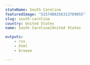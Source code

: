 ```yaml
---
stateName: South Carolina
featuredImage: "5157400256313789055"
slug: south-carolina
country: United States
name: South Carolina|United States

outputs:
    - rss
    - html
    - browse

---
```

